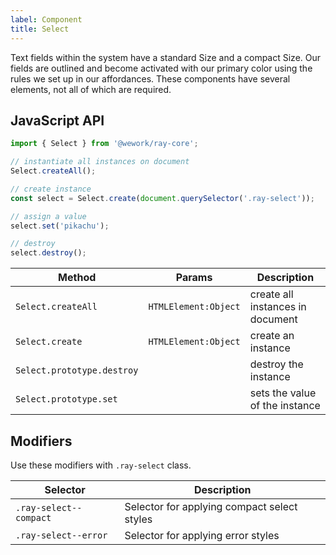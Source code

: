 ```yaml
---
label: Component
title: Select
---
```


<page-intro>Text fields within the system have a standard Size and a compact Size. Our fields are outlined and become activated with our primary color using the rules we set up in our affordances. These components have several elements, not all of which are required.</page-intro>

<component
    name="Select (RTL)"
    component="select"
    variation="rtl-select"
    >
</component>

<component
    name="With placeholder"
    component="select"
    variation="select--with-placeholder"
    >
</component>

<component
    name="With placeholder (RTL)"
    component="select"
    variation="rtl-select--with-placeholder"
    >
</component>

<component
    name="Compact"
    component="select"
    variation="select--compact"
    >
</component>

<component
    name="Compact (RTL)"
    component="select"
    variation="rtl-select--compact"
    >
</component>

<component
    name="Error"
    component="select"
    variation="select--error"
    >
</component>

<component
    name="Error (RTL)"
    component="select"
    variation="rtl-select--error"
    >
</component>

<component
    name="With icon"
    component="select"
    variation="select-with-icon"
    >
</component>

<component
    name="With icon (RTL)"
    component="select"
    variation="rtl-select-with-icon"
    >
</component>

<component
    name="With prepend"
    component="select"
    variation="select-with-prepend"
    >
</component>

<component
    name="With prepend (RTL)"
    component="select"
    variation="rtl-select-with-prepend"
    >
</component>

## JavaScript API

```javascript
import { Select } from '@wework/ray-core';

// instantiate all instances on document
Select.createAll();

// create instance
const select = Select.create(document.querySelector('.ray-select'));

// assign a value
select.set('pikachu');

// destroy
select.destroy();
```

| Method                     | Params               | Description                      |
| -------------------------- | -------------------- | -------------------------------- |
| `Select.createAll`         | `HTMLElement:Object` | create all instances in document |
| `Select.create`            | `HTMLElement:Object` | create an instance               |
| `Select.prototype.destroy` |                      | destroy the instance             |
| `Select.prototype.set`     |                      | sets the value of the instance   |

## Modifiers

Use these modifiers with `.ray-select` class.

| Selector               | Description                                 |
| ---------------------- | ------------------------------------------- |
| `.ray-select--compact` | Selector for applying compact select styles |
| `.ray-select--error`   | Selector for applying error styles          |
